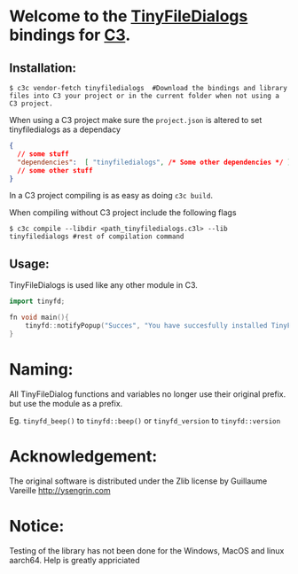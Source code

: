 # Welcome to the [TinyFileDialogs](https://sourceforge.net/projects/tinyfiledialogs/) bindings for [C3](https://c3-lang.org/).

## Installation:

```console
$ c3c vendor-fetch tinyfiledialogs  #Download the bindings and library files into C3 your project or in the current folder when not using a C3 project.
```

When using a C3 project make sure the `project.json` is altered to set tinyfiledialogs as a dependacy
```JSON
{
  // some stuff
  "dependencies":  [ "tinyfiledialogs", /* Some other dependencies */ ],
  // some other stuff
}
```

In a C3 project compiling is as easy as doing `c3c build`.

When compiling without C3 project include the following flags
```console
$ c3c compile --libdir <path_tinyfiledialogs.c3l> --lib tinyfiledialogs #rest of compilation command
```

## Usage:
TinyFileDialogs is used like any other module in C3.

```C++
import tinyfd;

fn void main(){
    tinyfd::notifyPopup("Succes", "You have succesfully installed TinyFileDialogs", "info");
}
```

# Naming:

All TinyFileDialog functions and variables no longer use their original prefix. but use the module as a prefix.

Eg. `tinyfd_beep()` to `tinyfd::beep()` or `tinyfd_version` to `tinyfd::version`

# Acknowledgement:

The original software is distributed under the Zlib license by Guillaume Vareille http://ysengrin.com

# Notice:

Testing of the library has not been done for the Windows, MacOS and linux aarch64. Help is greatly appriciated